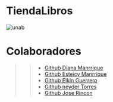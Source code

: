 # TiendaLibros


![unab](https://user-images.githubusercontent.com/85587286/205414621-a0d72eca-756b-4392-8587-9c74293365de.gif)
# Colaboradores


>> * [Github Diana Manrrique]()
>> * [Github Esteicy Manrrique]()
>> * [Github Elkin Guerrero](https://github.com/elkinguerrero007)
>> * [Github neyder Torres]()
>> * [Github Jose Rincon]()
